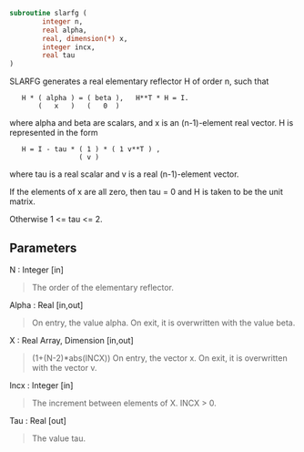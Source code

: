 ```fortran
subroutine slarfg (
		integer n,
		real alpha,
		real, dimension(*) x,
		integer incx,
		real tau
)
```

 SLARFG generates a real elementary reflector H of order n, such
 that

       H * ( alpha ) = ( beta ),   H**T * H = I.
           (   x   )   (   0  )

 where alpha and beta are scalars, and x is an (n-1)-element real
 vector. H is represented in the form

       H = I - tau * ( 1 ) * ( 1 v**T ) ,
                     ( v )

 where tau is a real scalar and v is a real (n-1)-element
 vector.

 If the elements of x are all zero, then tau = 0 and H is taken to be
 the unit matrix.

 Otherwise  1 <= tau <= 2.

## Parameters
N : Integer [in]
> The order of the elementary reflector.

Alpha : Real [in,out]
> On entry, the value alpha.
> On exit, it is overwritten with the value beta.

X : Real Array, Dimension [in,out]
> (1+(N-2)*abs(INCX))
> On entry, the vector x.
> On exit, it is overwritten with the vector v.

Incx : Integer [in]
> The increment between elements of X. INCX > 0.

Tau : Real [out]
> The value tau.

